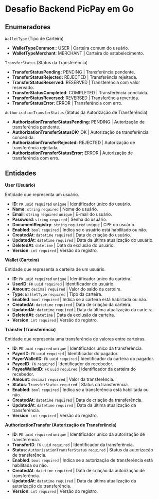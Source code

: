 # Desafio Backend PicPay em Go

## Enumeradores

`WalletType` (Tipo de Carteira)
- **WalletTypeCommon:**: USER | Carteira comum do usuário.
- **WalletTypeMerchant**: MERCHANT | Carteira do estabelecimento.

`TransferStatus` (Status da Transferência)
- **TransferStatusPending:** PENDING | Transferência pendente.
- **TransferStatusRejected:** REJECTED | Transferência rejeitada.
- **TransferStatusReserved:** RESERVED | Transferência com valor reservado.
- **TransferStatusCompleted:** COMPLETED | Transferência concluída.
- **TransferStatusReversed:** REVERSED | Transferência revertida.
- **TransferStatusError:** ERROR | Transferência com erro.

`AuthorizationTransferStatus` (Status da Autorização de Transferência)
- **AuthorizationTransferStatusPending:** PENDING | Autorização de transferência pendente.
- **AuthorizationTransferStatusOK:** OK | Autorização de transferência concedida.
- **AuthorizationTransferRejected:** REJECTED | Autorização de transferência rejeitada.
- **AuthorizationTransferStatusError:** ERROR | Autorização de transferência com erro.

## Entidades

**User (Usuário)**

Entidade que representa um usuário.

- **ID**: `PK` `uuid` `required` `unique` | Identificador único do usuário.
- **Name**: `string` `required` | Nome do usuário.
- **Email**: `string` `required` `unique` | E-mail do usuário.
- **Password**: `string` `required` | Senha do usuário.
- **DocumentRegistry**: `string` `required` `unique` | CPF do usuário.
- **Enabled**: `bool` `required` | Indica se o usuário está habilitado ou não.
- **CreatedAt**: `datetime` `required` | Data de criação do usuário.
- **UpdatedAt**: `datetime` `required` | Data da última atualização do usuário.
- **DeletedAt**: `datetime` | Data da exclusão do usuário.
- **Version**: `int` `required` | Versão do registro.

**Wallet (Carteira)**

Entidade que representa a carteira de um usuário.

- **ID**: `PK` `uuid` `required` `unique` | Identificador único da carteira.
- **UserID**: `FK` `uuid` `required` | Identificador do usuário.
- **Amount**: `decimal` `required` | Valor do saldo da carteira.
- **Type**: `WalletType` `required` | Tipo da carteira.
- **Enabled**: `bool` `required` | Indica se a carteira está habilitada ou não.
- **CreatedAt**: `datetime` `required` | Data de criação da carteira.
- **UpdatedAt**: `datetime` `required` | Data da última atualização da carteira.
- **DeletedAt**: `datetime` | Data da exclusão da carteira.
- **Version**: `int` `required` | Versão do registro.

**Transfer (Transferência)**

Entidade que representa uma transferência de valores entre carteiras.

- **ID**: `PK` `uuid` `required` `unique` | Identificador único da transferência.
- **PayerID**: `FK` `uuid` `required` | Identificador do pagador.
- **PayerWalletID**: `FK` `uuid` `required` | Identificador da carteira do pagador.
- **PayeeID**: `FK` `required` | Identificador do recebedor.
- **PayeeWalletID**: `FK` `uuid` `required` | Identificador da carteira do recebedor.
- **Amount**: `decimal` `required` | Valor da transferência.
- **Status**: `TransferStatus` `required` | Status da transferência.
- **Enabled**: `bool` `required` | Indica se a transferência está habilitada ou não.
- **CreatedAt**: `datetime` `required` | Data de criação da transferência.
- **UpdatedAt**: `datetime` `required` | Data da última atualização da transferência.
- **Version**: `int` `required` | Versão do registro.

**AuthorizationTransfer (Autorização de Transferência)**

- **ID**: `PK` `uuid` `required` `unique` | Identificador único da autorização de transferência.
- **TransferID**: `FK` `uuid` `required` | Identificador da transferência.
- **Status**: `AuthorizationTransferStatus` `required` | Status da autorização de transferência.
- **Enabled**: `bool` `required` | Indica se a autorização de transferência está habilitada ou não.
- **CreatedAt**: `datetime` `required` | Data de criação da autorização de transferência.
- **UpdatedAt**: `datetime` `required` | Data da última atualização da autorização de transferência.
- **Version**: `int` `required` | Versão do registro.
